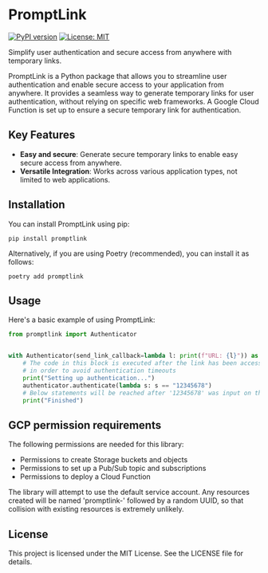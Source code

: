 # PromptLink

[![PyPI version](https://badge.fury.io/py/promptlink.svg)](https://badge.fury.io/py/promptlink)
[![License: MIT](https://img.shields.io/badge/License-MIT-blue.svg)](https://opensource.org/licenses/MIT)

Simplify user authentication and secure access from anywhere with temporary links.

PromptLink is a Python package that allows you to streamline user authentication and enable secure access to your application from anywhere. It provides a seamless way to generate temporary links for user authentication, without relying on specific web frameworks. A Google Cloud Function is set up to ensure a secure temporary link for authentication.

## Key Features

- **Easy and secure**: Generate secure temporary links to enable easy secure access from anywhere.
- **Versatile Integration**: Works across various application types, not limited to web applications.

## Installation

You can install PromptLink using pip:
```shell
pip install promptlink
```
Alternatively, if you are using Poetry (recommended), you can install it as follows:
```shell
poetry add promptlink
```

## Usage

Here's a basic example of using PromptLink:

```python
from promptlink import Authenticator


with Authenticator(send_link_callback=lambda l: print(f"URL: {l}")) as authenticator:
    # The code in this block is executed after the link has been accessed 
    # in order to avoid authentication timeouts
    print("Setting up authentication...")
    authenticator.authenticate(lambda s: s == "12345678")
    # Below statements will be reached after '12345678' was input on the webpage prompt
    print("Finished")
```

## GCP permission requirements
The following permissions are needed for this library:
- Permissions to create Storage buckets and objects
- Permissions to set up a Pub/Sub topic and subscriptions
- Permissions to deploy a Cloud Function  

The library will attempt to use the default service account.
Any resources created will be named 'promptlink-' followed by a random UUID, so that collision with existing resources is extremely unlikely.

## License
This project is licensed under the MIT License. See the LICENSE file for details.
